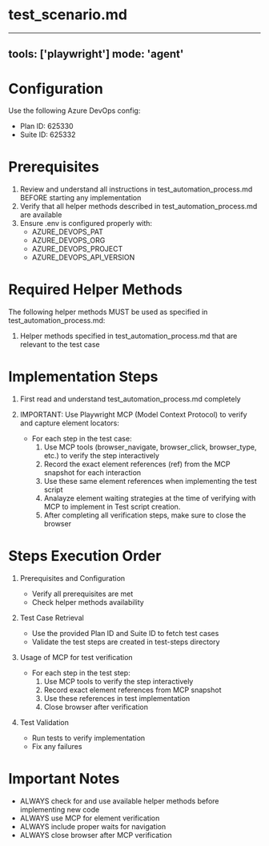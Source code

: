 # test_scenario.md
---
tools: ['playwright']
mode: 'agent'
---
# Configuration
Use the following Azure DevOps config:
- Plan ID: 625330
- Suite ID: 625332

# Prerequisites
1. Review and understand all instructions in test_automation_process.md BEFORE starting any implementation
2. Verify that all helper methods described in test_automation_process.md are available
3. Ensure .env is configured properly with:
   - AZURE_DEVOPS_PAT
   - AZURE_DEVOPS_ORG
   - AZURE_DEVOPS_PROJECT
   - AZURE_DEVOPS_API_VERSION

# Required Helper Methods
The following helper methods MUST be used as specified in test_automation_process.md:
1. Helper methods specified in test_automation_process.md that are relevant to the test case

# Implementation Steps
1. First read and understand test_automation_process.md completely

2. IMPORTANT: Use Playwright MCP (Model Context Protocol) to verify and capture element locators:
   - For each step in the test case:
     1. Use MCP tools (browser_navigate, browser_click, browser_type, etc.) to verify the step interactively
     2. Record the exact element references (ref) from the MCP snapshot for each interaction
     3. Use these same element references when implementing the test script
     4. Analayze element waiting strategies at the time of verifying with MCP to implement in Test script creation.
     5. After completing all verification steps, make sure to close the browser

# Steps Execution Order
1. Prerequisites and Configuration
   - Verify all prerequisites are met
   - Check helper methods availability

2. Test Case Retrieval
   - Use the provided Plan ID and Suite ID to fetch test cases
   - Validate the test steps are created in test-steps directory

3. Usage of MCP for test verification
   - For each step in the test step:
     1. Use MCP tools to verify the step interactively
     2. Record exact element references from MCP snapshot
     3. Use these references in test implementation
     4. Close browser after verification

5. Test Validation
   - Run tests to verify implementation
   - Fix any failures

# Important Notes
- ALWAYS check for and use available helper methods before implementing new code
- ALWAYS use MCP for element verification
- ALWAYS include proper waits for navigation
- ALWAYS close browser after MCP verification